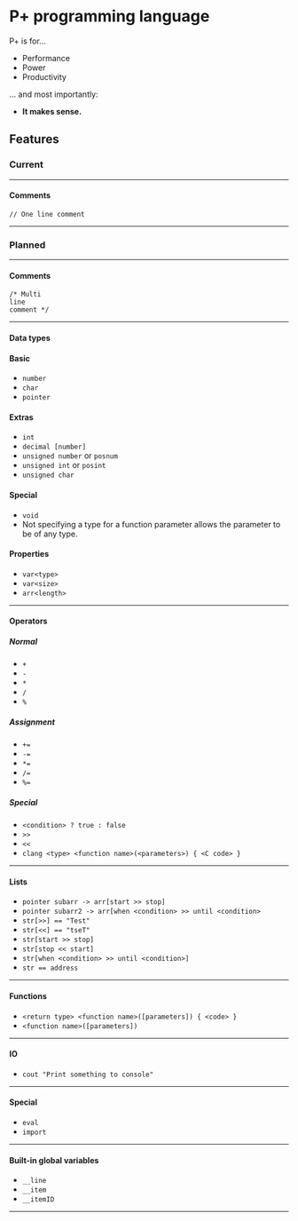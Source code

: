 # P+ programming language
P+ is for...
* Performance
* Power
* Productivity

... and most importantly:
* **It makes sense.**

## Features
### Current

--------

#### Comments
`// One line comment`

--------

### Planned

--------

#### Comments
```
/* Multi
line
comment */
```

--------

#### Data types
#### Basic
* `number`
* `char`
* `pointer`

#### Extras
* `int`
* `decimal [number]`
* `unsigned number` or `posnum`
* `unsigned int` or `posint`
* `unsigned char`

#### Special
* `void`
* Not specifying a type for a function parameter allows the parameter to be of any type.

#### Properties
* `var<type>`
* `var<size>`
* `arr<length>`

--------

#### Operators
##### Normal
* `+`
* `-`
* `*`
* `/`
* `%`

##### Assignment
* `+=`
* `-=`
* `*=`
* `/=`
* `%=`

##### Special
* `<condition> ? true : false`
* `>>`
* `<<`
* `clang <type> <function name>(<parameters>) { <C code> }`

--------

#### Lists
* `pointer subarr -> arr[start >> stop]`
* `pointer subarr2 -> arr[when <condition> >> until <condition>`
* `str[>>] == "Test"`
* `str[<<] == "tseT"`
* `str[start >> stop]`
* `str[stop << start]`
* `str[when <condition> >> until <condition>]`
* `str == address`

--------

#### Functions
* `<return type> <function name>([parameters]) { <code> }`
* `<function name>([parameters])`

--------

#### IO
* `cout "Print something to console"`

--------

#### Special
* `eval`
* `import`

--------

#### Built-in global variables
* `__line`
* `__item`
* `__itemID`

--------
